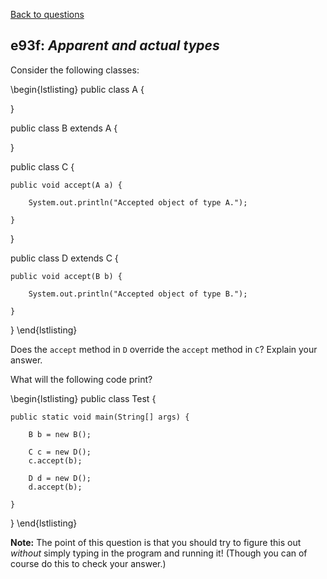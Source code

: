 [Back to questions](../README.md)

## e93f: *Apparent and actual types*


Consider the following classes:

\begin{lstlisting}
public class A {

}

public class B extends A {

}

public class C {

    public void accept(A a) {

        System.out.println("Accepted object of type A.");

    }
}

public class D extends C {

    public void accept(B b) {

        System.out.println("Accepted object of type B.");

    }
}
\end{lstlisting}

Does the `accept` method in `D` override the `accept` method in `C`?  Explain your answer.

What will the following code print?

\begin{lstlisting}
public class Test {

	public static void main(String[] args) {

		B b = new B();
		
		C c = new D();
		c.accept(b);
		
		D d = new D();
		d.accept(b);
		
	}

}
\end{lstlisting}

**Note:** The point of this question is that you should try to figure this out
*without* simply typing in the program and running it!  (Though you can of course
do this to check your answer.)
